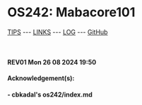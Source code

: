 ---
---

# OS242: Mabacore101

[TIPS](TIPS/) --- [LINKS](LINKS/) --- [LOG](TXT/mylog.txt) --- [GitHub](https://github.com/Mabacore101/os242)
<br>

<br><b>

#### REV01 Mon 26 08 2024 19:50

#### Acknowledgement(s):

#### - cbkadal's os242/index.md

<br>
